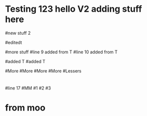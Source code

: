 # Testing 123 hello V2 adding stuff here

#new stuff 2


#editedt

#more stuff
#line 9 added from T
#line 10 added from T

#added T
#added T

#More
#More
#More
#More
#Lessers

#
#line 17
#MM
#1
#2
#3




# from moo